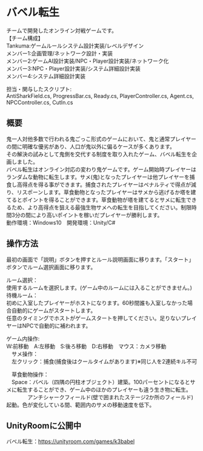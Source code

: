 # バベル転生
チームで開発したオンライン対戦ゲームです。  
【チーム構成】  
Tankuma:ゲームルールシステム設計実装/レベルデザイン  
メンバー1:企画管理/ネットワーク設計・実装  
メンバー2:ゲームAI設計実装/NPC・Player設計実装/ネットワーク化  
メンバー3:NPC・Player設計実装/システム詳細設計実装  
メンバー4:システム詳細設計実装    
  
担当・関与したスクリプト:  
AntiSharkField.cs, ProgressBar.cs, Ready.cs, PlayerController.cs, Agent.cs, NPCController.cs, CutIn.cs

## 概要
鬼一人対他多数で行われる鬼ごっこ形式のゲームにおいて、鬼と通常プレイヤーの間に明確な優劣があり、人口が鬼以外に偏るケースが多くあります。  
その解決の試みとして鬼側を交代する制度を取り入れたゲーム、バベル転生を企画しました。  
バベル転生はオンライン対応の変わり鬼ゲームです。ゲーム開始時プレイヤーはランダムな動物に転生します。サメ(鬼)となったプレイヤーは他プレイヤーを捕食し高得点を得る事ができます。捕食されたプレイヤーはペナルティで得点が減り、リスポーンします。草食動物となったプレイヤーはサメから逃げるか塔を建てるとポイントを得ることができます。草食動物が塔を建てるとサメに転生できるため、より高得点を狙える最強生物サメへの転生を目指してください。制限時間3分の間により高いポイントを稼いだプレイヤーが勝利します。  
動作環境：Windows10　開発環境：Unity/C#  

## 操作方法
最初の画面で「説明」ボタンを押すとルール説明画面に移ります。「スタート」ボタンでルーム選択画面に移ります。  

ルーム選択：  
使用するルームを選択します。(ゲーム中のルームには入ることができません。)  
待機ルーム：  
初めに入室したプレイヤーがホストになります。60秒間誰も入室しなかった場合自動的にゲームがスタートします。  
任意のタイミングでホストがゲームスタートを押してください。足りないプレイヤーはNPCで自動的に補われます。  

ゲーム内操作:  
W:前移動　A:左移動　S:後ろ移動　D:右移動　マウス：カメラ移動  
　サメ操作：  
　左クリック：捕食(捕食後はクールタイムがあります)※同じ人を2連続キル不可  
  
　草食動物操作：  
　Space：バベル（四隅の円柱オブジェクト）建築。100パーセントになるとサメに転生することができ、ゲーム中のほかのプレイヤーも違う生き物に転生。  
　　　　アンチシャークフィールド(壁で囲まれたステージ2か所のフィールド)起動。色が変化している間、範囲内のサメの移動速度を低下。 

## UnityRoomに公開中
バベル転生：<https://unityroom.com/games/k3babel>
